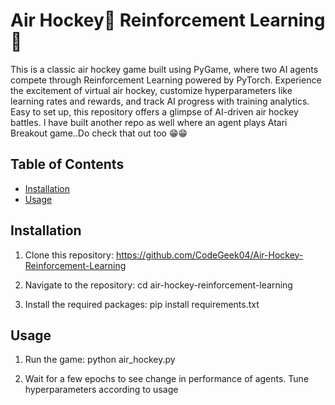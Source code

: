 # Air Hockey🏑 Reinforcement Learning:robot:
This is a classic air hockey game built using PyGame, where two AI agents compete through Reinforcement Learning powered by PyTorch. Experience the excitement of virtual air hockey, customize hyperparameters like learning rates and rewards, and track AI progress with training analytics. Easy to set up, this repository offers a glimpse of AI-driven air hockey battles. 
I have built another repo as well where an agent plays Atari Breakout game..Do check that out too :grin::grin:

## Table of Contents

- [Installation](#installation)
- [Usage](#usage)

## Installation

1. Clone this repository:
https://github.com/CodeGeek04/Air-Hockey-Reinforcement-Learning

2. Navigate to the repository:
cd air-hockey-reinforcement-learning

3. Install the required packages:
pip install requirements.txt

## Usage

1. Run the game:
python air_hockey.py

2. Wait for a few epochs to see change in performance of agents. Tune hyperparameters according to usage
